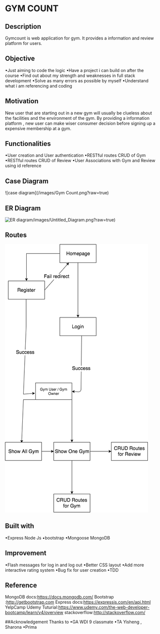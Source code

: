 # GYM COUNT

## Description
Gymcount is web application for gym. It provides a information and review platform for users.

## Objective
•Just aiming to code the logic
•Have a project i can build on after the course
•Find out about my strength and weaknesses in full stack development
•Solve as many errors as possible by myself
•Understand what i am referencing and coding

## Motivation
New user that are starting out in a new gym will usually be clueless about the facilities and the environment of the gym.
By providing a information platform , new user can make wiser consumer decision before signing up a expensive membership at a gym.

## Functionalities
•User creation and User authentication
•RESTful routes CRUD of Gym
•RESTful routes CRUD of Review
•User Associations with Gym and Review using id reference

## Case Diagram
![case diagram](/images/Gym Count.png?raw=true)

## ER Diagram
![ER diagram]()/images/Untitled_Diagram.png?raw=true)

## Routes
![Routes diagram](/images/Routes.png?raw=true)

## Built with
•Express Node Js
•bootstrap
•Mongoose MongoDB

## Improvement
•Flash messages for log in and log out
•Better CSS layout
•Add more interactive rating system
•Bug fix for user creation
•TDD


## Reference
MongoDB docs:https://docs.mongodb.com/
Bootstrap :http://getbootstrap.com
Express docs:https://expressjs.com/en/api.html
YelpCamp Udemy Tuturial:https://www.udemy.com/the-web-developer-bootcamp/learn/v4/overview
stackoverflow:http://stackoverflow.com/

##Acknowledgement
Thanks to
•GA WDI 9 classmate
•TA Yisheng , Sharona
•Prima
